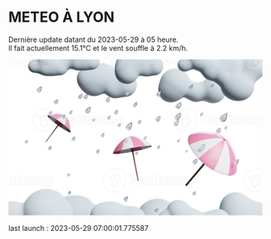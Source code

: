 # METEO À LYON

Dernière update datant du 2023-05-29 à 05 heure.  
Il fait actuellement 15.1°C et le vent souffle à 2.2 km/h.      

![](./.github/rain.png)

last launch : 2023-05-29 07:00:01.775587
